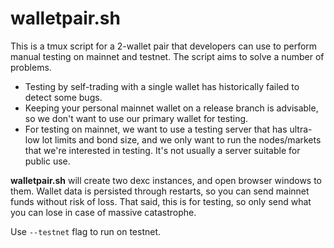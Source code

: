 # walletpair.sh

This is a tmux script for a 2-wallet pair that developers can use to perform manual testing on mainnet and testnet. The script aims to solve a number of problems.

- Testing by self-trading with a single wallet has historically failed to detect some bugs.
- Keeping your personal mainnet wallet on a release branch is advisable, so we don't want to use our primary wallet for testing.
- For testing on mainnet, we want to use a testing server that has ultra-low lot limits and bond size, and we only want to run the nodes/markets that we're interested in testing. It's not usually a server suitable for public use.

**walletpair.sh** will create two dexc instances, and open browser windows to
them. Wallet data is persisted through restarts, so you can send mainnet funds
without risk of loss. That said, this is for testing, so only send what you can
lose in case of massive catastrophe.

Use `--testnet` flag to run on testnet.
